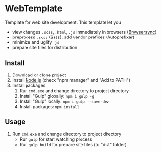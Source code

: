 # WebTemplate
Template for web site development.
This template let you
- view changes `.scss`, `.html`, `.js` immediately in browsers ([Browsersync](https://www.npmjs.com/package/browser-sync))
- preprocess `.scss` ([Sass](https://www.npmjs.com/package/gulp-sass)), add vendor prefixes ([Autoprefixer](https://www.npmjs.com/package/gulp-autoprefixer))
- minimize and uglify `.js`
- prepare site files for distribution


## Install
1. Download or clone project
2. Install [Node.js](https://nodejs.org/en/) (check "npm manager" and "Add to PATH")
3. Install packages
   1. Run `cmd.exe` and change directory to project directory
   2. Install "Gulp" globally: `npm i gulp -g`
   4. Install "Gulp" locally: `npm i gulp --save-dev`
   3. Install packages: `npm install`

## Usage
1. Run `cmd.exe` and change directory to project directory
   - Run `gulp` for start watching process
   - Run `gulp build` for prepare site files (to "dist" folder)



